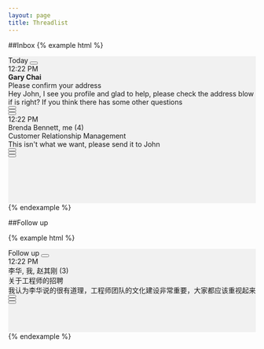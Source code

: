 ```yaml
---
layout: page
title: Threadlist
---
```


##Inbox
{% example html %}

<div style='height:300px;width:100%;background-color:#f1f1f1'>
  <div class='mc-threadlist-section'>
    <div class='mc-section-header'>
      <span class='mc-text-content'>Today</span>
      <button class='mc-button-nobg'><span class='mc-icon-alldone'></span></button>
    </div>
    <div class='mc-section'>
      <a class='mc-threadlist-item'>
        <div class='mc-threadlist-item-left'>
          <div class='mc-threadlist-item-unread'></div>
          <div class='mc-avatar-mid'></div>
        </div>
        <div class='mc-threadlist-item-content'>
          <div class='mc-threadlist-date'>12:22 PM</div>
          <div class='mc-threadlist-headline'><strong>Gary Chai</strong></div>
          <div class='mc-threadlist-subject'>Please confirm your address</div>
          <div class='mc-threadlist-content'>Hey John, I see you profile and glad to help, please check the address blow if is right? If you think there has some other questions</div>
        </div>
        <div class='mc-threadlist-item-right'>
          <div><button class='mc-button-nobg'><span class="mc-icon-pin btn-lg"></span></button></div>
          <div><button class='mc-button-nobg'><span class="mc-icon-done btn-lg"></span></button></div>
          <div><button class='mc-button-nobg'><span class="mc-icon-label btn-lg"></span></button></div>
        </div>
        <span class='divider'></span>
      </a>
      <a class='mc-threadlist-item'>
        <div class='mc-threadlist-item-left'>
          <div class='mc-avatar-mid'></div>
        </div>
        <div class='mc-threadlist-item-content'>
          <div class='mc-threadlist-date'>12:22 PM</div>
          <div class='mc-threadlist-headline'>Brenda Bennett, me (4)</div>
          <div class='mc-threadlist-subject'>Customer Relationship Management</div>
          <div class='mc-threadlist-content'>This isn't what we want, please send it to John</div>
        </div>
        <div class='mc-threadlist-item-right'>
          <div><button class='mc-button-nobg'><span class="mc-icon-pin btn-lg"></span></button></div>
          <div><button class='mc-button-nobg'><span class="mc-icon-done btn-lg"></span></button></div>
          <div><button class='mc-button-nobg'><span class="mc-icon-label btn-lg"></span></button></div>
        </div>
      </a>
    </div>
  </div>
</div>
{% endexample %}


##Follow up

{% example html %}
<div style='height:170px;width:100%;background-color:#f1f1f1'>
  <div class='mc-threadlist-section'>
    <div class='mc-section-header'>
      <span class='mc-text-content'>Follow up</span>
      <button class='mc-button-nobg'><span class='mc-icon-alldone'></span></button>
    </div>
    <div class='mc-section mc-section-followup'>
      <a class='mc-threadlist-item'>
        <div class='mc-threadlist-item-left'>
          <div class='mc-avatar-mid'></div>
        </div>
        <div class='mc-threadlist-item-content'>
          <div class='mc-threadlist-date'>12:22 PM</div>
          <div class='mc-threadlist-headline'>李华, 我, 赵其刚 (3)</div>
          <div class='mc-threadlist-subject'>关于工程师的招聘</div>
          <div class='mc-threadlist-content'>我认为李华说的很有道理，工程师团队的文化建设非常重要，大家都应该重视起来</div>
          <div class='mc-threadlist-right'><span class="mc-icon-pin btn-lg"></span></div>
        </div>
        <div class='mc-threadlist-item-right'>
          <div><button class='mc-button-nobg'><span class="mc-icon-pin btn-lg"></span></button></div>
          <div><button class='mc-button-nobg'><span class="mc-icon-done btn-lg"></span></button></div>
          <div><button class='mc-button-nobg'><span class="mc-icon-label btn-lg"></span></button></div>
        </div>
        <span class='divider'></span>
      </a>
    </div>
  </div>
</div>
{% endexample %}
